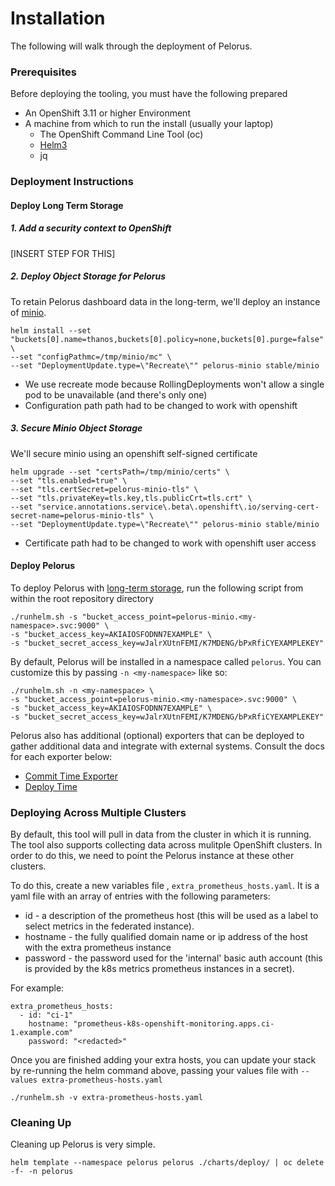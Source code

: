 # Installation

The following will walk through the deployment of Pelorus.

### Prerequisites

Before deploying the tooling, you must have the following prepared

* An OpenShift 3.11 or higher Environment
* A machine from which to run the install (usually your laptop)
  * The OpenShift Command Line Tool (oc)
  * [Helm3](https://github.com/helm/helm/releases)
  * jq

### Deployment Instructions

#### Deploy Long Term Storage

##### 1. Add a security context to OpenShift

[INSERT STEP FOR THIS]

##### 2. Deploy Object Storage for Pelorus

To retain Pelorus dashboard data in the long-term, we'll deploy an instance of [minio](https://github.com/helm/charts/tree/master/stable/minio).

```
helm install --set "buckets[0].name=thanos,buckets[0].policy=none,buckets[0].purge=false" \
--set "configPathmc=/tmp/minio/mc" \
--set "DeploymentUpdate.type=\"Recreate\"" pelorus-minio stable/minio
```

* We use recreate mode because RollingDeployments won't allow a single pod to be unavailable (and there's only one)
* Configuration path path had to be changed to work with openshift

##### 3. Secure Minio Object Storage

We'll secure minio using an openshift self-signed certificate

```
helm upgrade --set "certsPath=/tmp/minio/certs" \
--set "tls.enabled=true" \
--set "tls.certSecret=pelorus-minio-tls" \
--set "tls.privateKey=tls.key,tls.publicCrt=tls.crt" \
--set "service.annotations.service\.beta\.openshift\.io/serving-cert-secret-name=pelorus-minio-tls" \
--set "DeploymentUpdate.type=\"Recreate\"" pelorus-minio stable/minio
```

* Certificate path had to be changed to work with openshift user access

#### Deploy Pelorus

To deploy Pelorus with [long-term storage](/docs/Storage.md), run the following script from within the root repository directory

```
./runhelm.sh -s "bucket_access_point=pelorus-minio.<my-namespace>.svc:9000" \
-s "bucket_access_key=AKIAIOSFODNN7EXAMPLE" \
-s "bucket_secret_access_key=wJalrXUtnFEMI/K7MDENG/bPxRfiCYEXAMPLEKEY"
```

By default, Pelorus will be installed in a namespace called `pelorus`. You can customize this by passing `-n <my-namespace>` like so:

```
./runhelm.sh -n <my-namespace> \
-s "bucket_access_point=pelorus-minio.<my-namespace>.svc:9000" \
-s "bucket_access_key=AKIAIOSFODNN7EXAMPLE" \
-s "bucket_secret_access_key=wJalrXUtnFEMI/K7MDENG/bPxRfiCYEXAMPLEKEY"
```

Pelorus also has additional (optional) exporters that can be deployed to gather additional data and integrate with external systems. Consult the docs for each exporter below:

* [Commit Time Exporter](/docs/Configuration.md#commit-time-exporter)
* [Deploy Time](/docs/Configuration.md#deploy-time-exporter)

### Deploying Across Multiple Clusters

By default, this tool will pull in data from the cluster in which it is running. The tool also supports collecting data across mulitple OpenShift clusters. In order to do this, we need to point the Pelorus instance at these other clusters.

To do this, create a new variables file , `extra_prometheus_hosts.yaml`.  It is a yaml file with an array of entries with the following parameters:

* id - a description of the prometheus host (this will be used as a label to select metrics in the federated instance).
* hostname - the fully qualified domain name or ip address of the host with the extra prometheus instance
* password - the password used for the 'internal' basic auth account (this is provided by the k8s metrics prometheus instances in a secret).

For example:

    extra_prometheus_hosts:
      - id: "ci-1"
        hostname: "prometheus-k8s-openshift-monitoring.apps.ci-1.example.com"
        password: "<redacted>"

Once you are finished adding your extra hosts, you can update your stack by re-running the helm command above, passing your values file with `--values extra-prometheus-hosts.yaml`

```
./runhelm.sh -v extra-prometheus-hosts.yaml
```

### Cleaning Up

Cleaning up Pelorus is very simple.

    helm template --namespace pelorus pelorus ./charts/deploy/ | oc delete -f- -n pelorus

